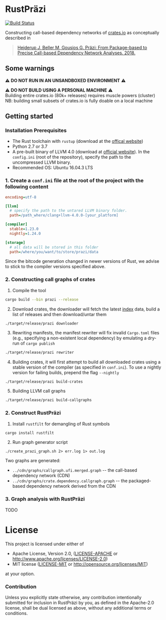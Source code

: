 # RustPräzi

[![Build Status](https://travis-ci.org/praezi/rust.svg?branch=master)](https://travis-ci.org/praezi/rust)

Constructing call-based dependency networks of [crates.io](https://crates.io) as conceptually described in 

>[Hejderup J, Beller M, Gousios G. Präzi: From Package-based to Precise Call-based Dependency Network Analyses. 2018.](https://pure.tudelft.nl/portal/files/46926997/main2.pdf)

## Some warnings

:warning: **DO NOT RUN IN AN UNSANDBOXED ENVIRONMENT** :warning:  

:warning: **DO NOT BUILD USING A PERSONAL MACHINE** :warning:  
Building entire crates.io (80k+ releases) requires muscle powers (cluster)
NB: building small subsets of crates.io is fully doable on a local machine 

## Getting started

### Installation Prerequisites

- The Rust toolchain with `rustup` (download at the [offical website](https://www.rust-lang.org/en-US/install.html))
- Python 2.7 or 3.7
- A pre-built binary of LLVM 4.0 (download at [official website](http://releases.llvm.org/download.html#4.0.0)). In the `config.ini` (root of the repository), specify the path to the uncompressed LLVM binary.
- Recommended OS: Ubuntu 16.04.3 LTS


### 1. Create a `conf.ini` file at the root of the project with the following content

```ini
encoding=utf-8

[llvm]
  # specify the path to the untared LLVM binary folder.
  path=/path_where/clang+llvm-4.0.0-[your_platform]

[compiler]
  stable=1.23.0
  nightly=1.24.0

[storage]
  # all data will be stored in this folder
  path=/where/you/want/to/store/prazi/data
```

Since the bitcode generation changed in newer versions of Rust, we advise to stick to the compiler versions specified above.



### 2. Constructing call graphs of crates

1. Compile the tool

``` bash
cargo build --bin prazi --release
```
2. Download crates, the downloader will fetch the latest [index](https://github.com/rust-lang/crates.io-index) data, build a list of releases and then download/untar them

```
./target/release/prazi downloader
```
3. Rewriting manifests, the manifest rewriter will fix invalid `Cargo.toml` files (e.g., specifying a non-existent local dependency) by emulating a dry-run of `cargo publish`

``` bash 
./target/release/prazi rewriter
```

4. Building crates, it will first attempt to build all downloaded crates using a stable version of the compiler (as specified in `conf.ini`). To use a nightly version for failing builds, prepend the flag `--nightly`

``` bash
./target/release/prazi build-crates
```

5. Building LLVM call graphs

``` bash
./target/release/prazi build-callgraphs
```

### 2. Construct RustPräzi

1. Install `rustfilt` for demangling of Rust symbols

```bash
cargo install rustfilt
```
2. Run graph generator script

```
./create_prazi_graph.sh 2> err.log 1> out.log
```
Two graphs are generated:
- `../cdn/graphs/callgraph.ufi.merged.graph` -- the call-based dependency network (CDN)
- `../cdn/graphs/crate.dependency.callgraph.graph` -- the packaged-based dependency network derived from the CDN

### 3. Graph analysis with RustPräzi
TODO

# License

This project is licensed under either of

 * Apache License, Version 2.0, ([LICENSE-APACHE](LICENSE-APACHE) or
   http://www.apache.org/licenses/LICENSE-2.0)
 * MIT license ([LICENSE-MIT](LICENSE-MIT) or
   http://opensource.org/licenses/MIT)

at your option.

### Contribution

Unless you explicitly state otherwise, any contribution intentionally submitted
for inclusion in RustPräzi by you, as defined in the Apache-2.0 license, shall be
dual licensed as above, without any additional terms or conditions.
